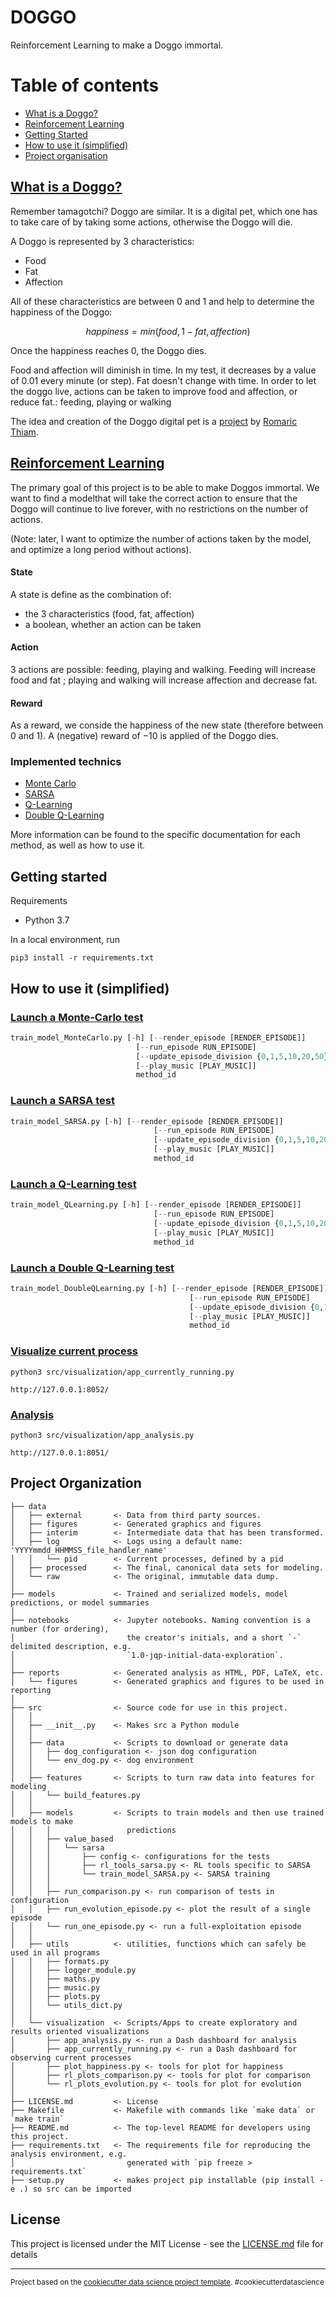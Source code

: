 # DOGGO


Reinforcement Learning to make a Doggo immortal.


# Table of contents

* [What is a Doggo?](#what-is-a-doggo?)
* [Reinforcement Learning](#reinforcement-learning)
* [Getting Started](#getting-started)
* [How to use it (simplified)](#how-to-use-it-(simplified))
* [Project organisation](#project-organisation)
<!--* [License](#license)-->
<!--* [Known bugs](#known-bugs)-->

## [What is a Doggo?](src/data/README.md)

Remember tamagotchi? Doggo are similar. It is a digital pet, which one has to take care of by taking some actions, otherwise the Doggo will die.

A Doggo is represented by 3 characteristics:

* Food
* Fat
* Affection

All of these characteristics are between 0 and 1 and help to determine the happiness of the Doggo:

$$happiness = min(food, 1-fat, affection)$$

Once the happiness reaches 0, the Doggo dies.

Food and affection will diminish in time. In my test, it decreases by a value of 0.01 every minute (or step). Fat doesn't change with time. In order to let the doggo live, actions can be taken to improve food and affection, or reduce fat.: feeding, playing or walking

The idea and creation of the Doggo digital pet is a [project]() by [Romaric Thiam](https://github.com/RTH00).


## [Reinforcement Learning](src/models/README.md)

The primary goal of this project is to be able to make Doggos immortal. We want to find a modelthat will take the correct action to ensure that the Doggo will continue to live forever, with no restrictions on the number of actions.

(Note: later, I want to optimize the number of actions taken by the model, and optimize a long period without actions).

#### State

A state is define as the combination of:

* the 3 characteristics (food, fat, affection)
* a boolean, whether an action can be taken

#### Action

3 actions are possible: feeding, playing and walking. Feeding will increase food and fat ; playing and walking will increase affection and decrease fat.

#### Reward

As a reward, we conside the happiness of the new state (therefore between 0 and 1). A (negative) reward of $-10$  is applied of the Doggo dies.


### Implemented technics

* [Monte Carlo](src/models/value_based/monte_carlo/README.md)
* [SARSA](src/models/value_based/sarsa/README.md)
* [Q-Learning](src/models/value_based/qlearning/README.md)
* [Double Q-Learning](src/models/value_based/doubleqlearning/README.md)

More information can be found to the specific documentation for each method, as well as how to use it.

## Getting started

Requirements

* Python 3.7

In a local environment, run

~~~
pip3 install -r requirements.txt
~~~


## How to use it (simplified)

### [Launch a Monte-Carlo test](src/models/value_based/monte_carlo/README.md)

~~~python
train_model_MonteCarlo.py [-h] [--render_episode [RENDER_EPISODE]]
                            [--run_episode RUN_EPISODE]
                            [--update_episode_division {0,1,5,10,20,50}]
                            [--play_music [PLAY_MUSIC]]
                            method_id
~~~

### [Launch a SARSA test](src/models/value_based/sarsa/README.md)

~~~python
train_model_SARSA.py [-h] [--render_episode [RENDER_EPISODE]]
	                            [--run_episode RUN_EPISODE]
	                            [--update_episode_division {0,1,5,10,20,50}]
	                            [--play_music [PLAY_MUSIC]]
	                            method_id
~~~


### [Launch a Q-Learning test](src/models/value_based/qlearning/README.md)

~~~python
train_model_QLearning.py [-h] [--render_episode [RENDER_EPISODE]]
	                            [--run_episode RUN_EPISODE]
	                            [--update_episode_division {0,1,5,10,20,50}]
	                            [--play_music [PLAY_MUSIC]]
	                            method_id
~~~


### [Launch a Double Q-Learning test](src/models/value_based/doubleqlearning/README.md)

~~~python
train_model_DoubleQLearning.py [-h] [--render_episode [RENDER_EPISODE]]
			                            [--run_episode RUN_EPISODE]
			                            [--update_episode_division {0,1,5,10,20,50}]
			                            [--play_music [PLAY_MUSIC]]
			                            method_id
~~~

### [Visualize current process](src/visualization/README.md)

~~~
python3 src/visualization/app_currently_running.py
~~~
~~~
http://127.0.0.1:8052/
~~~


### [Analysis](src/visualization/README.md)

~~~
python3 src/visualization/app_analysis.py
~~~
~~~
http://127.0.0.1:8051/
~~~


## Project Organization

    ├── data
    │   ├── external       <- Data from third party sources.
    │   ├── figures        <- Generated graphics and figures
    │   ├── interim        <- Intermediate data that has been transformed.
    │   ├── log            <- Logs using a default name: 'YYYYmmdd_HHMMSS_file_handler_name'
    │   │   └── pid        <- Current processes, defined by a pid
    │   ├── processed      <- The final, canonical data sets for modeling.
    │   └── raw            <- The original, immutable data dump.
    │
    ├── models             <- Trained and serialized models, model predictions, or model summaries
    │
    ├── notebooks          <- Jupyter notebooks. Naming convention is a number (for ordering),
    │                         the creator's initials, and a short `-` delimited description, e.g.
    │                         `1.0-jqp-initial-data-exploration`.
    │
    ├── reports            <- Generated analysis as HTML, PDF, LaTeX, etc.
    │   └── figures        <- Generated graphics and figures to be used in reporting
    │
    ├── src                <- Source code for use in this project.
    │   │
    │   ├── __init__.py    <- Makes src a Python module
    │   │
    │   ├── data           <- Scripts to download or generate data
    │   │   ├── dog_configuration <- json dog configuration
    │   │   └── env_dog.py <- dog environment
    │   │
    │   ├── features       <- Scripts to turn raw data into features for modeling
    │   │   └── build_features.py
    │   │
    │   ├── models         <- Scripts to train models and then use trained models to make
    │   │   │                 predictions
    │   │   ├── value_based
    │   │   │   └── sarsa
    │   │   │       ├── config <- configurations for the tests
    │   │   │       ├── rl_tools_sarsa.py <- RL tools specific to SARSA
    │   │   │       └── train_model_SARSA.py <- SARSA training
    │   │   │
    │   │   ├── run_comparison.py <- run comparison of tests in configuration
    │   │   ├── run_evolution_episode.py <- plot the result of a single episode
    │   │   └── run_one_episode.py <- run a full-exploitation episode
    │   │
    │   ├── utils          <- utilities, functions which can safely be used in all programs
    │   │   ├── formats.py
    │   │   ├── logger_module.py
    │   │   ├── maths.py
    │   │   ├── music.py
    │   │   ├── plots.py
    │   │   └── utils_dict.py
    │   │
    │   └── visualization  <- Scripts/Apps to create exploratory and results oriented visualizations
    │       ├── app_analysis.py <- run a Dash dashboard for analysis
    │       ├── app_currently_running.py <- run a Dash dashboard for observing current processes
    │       ├── plot_happiness.py <- tools for plot for happiness
    │       ├── rl_plots_comparison.py <- tools for plot for comparison
    │       └── rl_plots_evolution.py <- tools for plot for evolution
    │
    ├── LICENSE.md         <- License
    ├── Makefile           <- Makefile with commands like `make data` or `make train`
    ├── README.md          <- The top-level README for developers using this project.
    ├── requirements.txt   <- The requirements file for reproducing the analysis environment, e.g.
    │                         generated with `pip freeze > requirements.txt`
    ├── setup.py           <- makes project pip installable (pip install -e .) so src can be imported

## License

This project is licensed under the MIT License - see the [LICENSE.md](LICENSE.md) file for details

<!--## Known Bugs-->

--------

<p><small>Project based on the <a target="_blank" href="https://drivendata.github.io/cookiecutter-data-science/">cookiecutter data science project template</a>. #cookiecutterdatascience</small></p>
